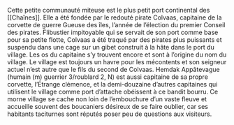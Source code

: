 Cette petite communauté miteuse est le plus petit port continental des [[Chaînes]]. Elle a été fondée par le redouté pirate Colvaas, capitaine de la corvette de guerre Gueuse des îles, l’année de l’élection du premier Conseil des pirates. Flibustier impitoyable qui se servait de son port comme base pour sa petite flotte, Colvaas a été traqué par des pirates plus puissants et suspendu dans une cage sur un gibet construit à la hâte dans le port du village. Les os du capitaine s’y trouvent encore et sont à l’origine du nom du village. Le village est toujours un havre pour les mécontents et son seigneur actuel n’est autre que le fils du second de Colvaas. Hemdak Appâtevague (humain (m) guerrier 3/roublard 2, N) est aussi capitaine de sa propre corvette, l’Étrange clémence, et la demi-douzaine d’autres capitaines qui utilisent le village comme port d’attache obéissent à ce bandit bourru. Ce morne village se cache non loin de l’embouchure d’un vaste fleuve et accueille souvent des boucaniers désireux de se faire oublier, car ses habitants taciturnes sont réputés poser peu de questions aux visiteurs.
